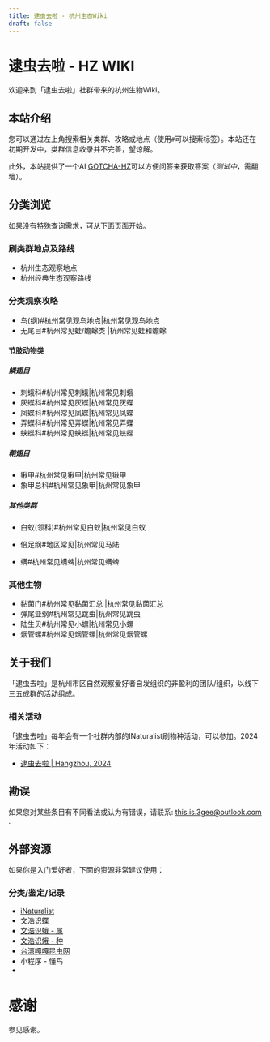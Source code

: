 ```yaml
---
title: 逮虫去啦 - 杭州生态Wiki
draft: false
---
```

# 逮虫去啦 - HZ WIKI

欢迎来到「逮虫去啦」社群带来的杭州生物Wiki。


## 本站介绍

您可以通过左上角搜索相关类群、攻略或地点（使用`#`可以搜索标签）。本站还在初期开发中，类群信息收录并不完善，望谅解。

此外，本站提供了一个AI [GOTCHA-HZ](https://poe.com/GOTCHA-HZ)可以方便问答来获取答案（*测试中*，需翻墙）。
## 分类浏览

如果没有特殊查询需求，可从下面页面开始。
### 刷类群地点及路线

* 杭州生态观察地点
* 杭州经典生态观察路线

### 分类观察攻略

- 鸟(纲)#杭州常见观鸟地点|杭州常见观鸟地点
- 无尾目#杭州常见蛙/蟾蜍类 |杭州常见蛙和蟾蜍
#### 节肢动物类
##### 鳞翅目

* 刺蛾科#杭州常见刺蛾|杭州常见刺蛾
* 灰蝶科#杭州常见灰蝶|杭州常见灰蝶
* 凤蝶科#杭州常见凤蝶|杭州常见凤蝶
* 弄蝶科#杭州常见弄蝶|杭州常见弄蝶
* 蛱蝶科#杭州常见蛱蝶|杭州常见蛱蝶
##### 鞘翅目
* 锹甲#杭州常见锹甲|杭州常见锹甲
* 象甲总科#杭州常见象甲|杭州常见象甲
##### 其他类群
* 白蚁(领科)#杭州常见白蚁|杭州常见白蚁
* 倍足纲#地区常见|杭州常见马陆

* 螨#杭州常见螨蜱|杭州常见螨蜱
### 其他生物

* 黏菌门#杭州常见黏菌汇总 |杭州常见黏菌汇总
* 弹尾亚纲#杭州常见跳虫|杭州常见跳虫
* 陆生贝#杭州常见小螺|杭州常见小螺
* 烟管螺#杭州常见烟管螺|杭州常见烟管螺

## 关于我们

「逮虫去啦」是杭州市区自然观察爱好者自发组织的非盈利的团队/组织，以线下三五成群的活动组成。

### 相关活动

「逮虫去啦」每年会有一个社群内部的INaturalist刷物种活动，可以参加。2024年活动如下：

- [逮虫去啦 | Hangzhou, 2024](https://www.inaturalist.org/projects/%E9%80%AE%E8%99%AB%E5%8E%BB%E5%95%A6-%E6%9D%AD%E5%B7%9E-2024)

## 勘误

如果您对某些条目有不同看法或认为有错误，请联系: this.is.3gee@outlook.com .

## 外部资源

如果你是入门爱好者，下面的资源非常建议使用：

### 分类/鉴定/记录

* [iNaturalist](https://www.inaturalist.org/home)
* [文浩识蝶](https://www.butterflyai.cc/static/butweb/webfiles/about/ai.html)
* [文浩识蛾 - 属](https://www.butterflyai.cc/static/mothweb/webfiles/about/ai.html)
* [文浩识蛾 - 种](https://www.butterflyai.cc/static/mothweb/webfiles/about/aisp.html)
* [台湾嘎嘎昆虫网](http://gaga.biodiv.tw/9701bx/in94.htm)
* 小程序 - 懂鸟
* 

# 感谢

参见感谢。
